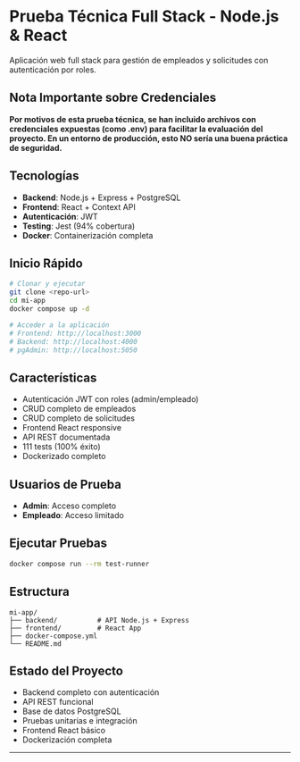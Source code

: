 # Prueba Técnica Full Stack - Node.js & React

Aplicación web full stack para gestión de empleados y solicitudes con autenticación por roles.

## Nota Importante sobre Credenciales

**Por motivos de esta prueba técnica, se han incluido archivos con credenciales expuestas (como .env) para facilitar la evaluación del proyecto. En un entorno de producción, esto NO sería una buena práctica de seguridad.**

## Tecnologías

- **Backend**: Node.js + Express + PostgreSQL
- **Frontend**: React + Context API
- **Autenticación**: JWT
- **Testing**: Jest (94% cobertura)
- **Docker**: Containerización completa

## Inicio Rápido

```bash
# Clonar y ejecutar
git clone <repo-url>
cd mi-app
docker compose up -d

# Acceder a la aplicación
# Frontend: http://localhost:3000
# Backend: http://localhost:4000
# pgAdmin: http://localhost:5050
```

## Características

- Autenticación JWT con roles (admin/empleado)
- CRUD completo de empleados
- CRUD completo de solicitudes
- Frontend React responsive
- API REST documentada
- 111 tests (100% éxito)
- Dockerizado completo

## Usuarios de Prueba

- **Admin**: Acceso completo
- **Empleado**: Acceso limitado

## Ejecutar Pruebas

```bash
docker compose run --rm test-runner
```

## Estructura

```
mi-app/
├── backend/          # API Node.js + Express
├── frontend/         # React App
├── docker-compose.yml
└── README.md
```

## Estado del Proyecto

- Backend completo con autenticación
- API REST funcional
- Base de datos PostgreSQL
- Pruebas unitarias e integración
- Frontend React básico
- Dockerización completa

---

